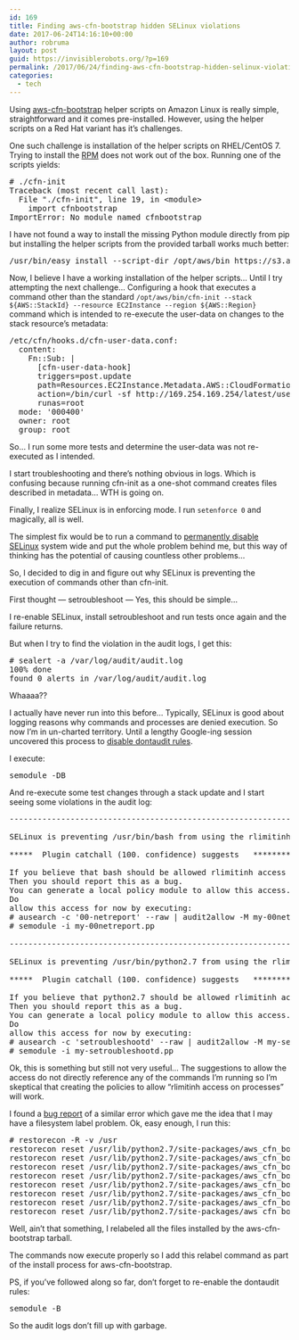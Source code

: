 ```yaml
---
id: 169
title: Finding aws-cfn-bootstrap hidden SELinux violations
date: 2017-06-24T14:16:10+00:00
author: robruma
layout: post
guid: https://invisiblerobots.org/?p=169
permalink: /2017/06/24/finding-aws-cfn-bootstrap-hidden-selinux-violations/
categories:
  - tech
---
```

Using <a href="http://docs.aws.amazon.com/AWSCloudFormation/latest/UserGuide/cfn-helper-scripts-reference.html" target="_blank">aws-cfn-bootstrap</a> helper scripts on Amazon Linux is really simple, straightforward and it comes pre-installed. However, using the helper scripts on a Red Hat variant has it&#8217;s challenges.

One such challenge is installation of the helper scripts on RHEL/CentOS 7. Trying to install the <a href="https://s3.amazonaws.com/cloudformation-examples/aws-cfn-bootstrap-latest.amzn1.noarch.rpm" target="_blank">RPM</a> does not work out of the box. Running one of the scripts yields:

<pre># ./cfn-init 
Traceback (most recent call last):
  File "./cfn-init", line 19, in &lt;module>
    import cfnbootstrap
ImportError: No module named cfnbootstrap
</pre>

I have not found a way to install the missing Python module directly from pip but installing the helper scripts from the provided tarball works much better:

<pre>/usr/bin/easy_install --script-dir /opt/aws/bin https://s3.amazonaws.com/cloudformation-examples/aws-cfn-bootstrap-latest.tar.gz
</pre>

Now, I believe I have a working installation of the helper scripts&#8230; Until I try attempting the next challenge&#8230; Configuring a hook that executes a command other than the standard `/opt/aws/bin/cfn-init --stack ${AWS::StackId} --resource EC2Instance --region ${AWS::Region}` command which is intended to re-execute the user-data on changes to the stack resource&#8217;s metadata:

<pre>/etc/cfn/hooks.d/cfn-user-data.conf:
  content:
    Fn::Sub: |
      [cfn-user-data-hook]
      triggers=post.update
      path=Resources.EC2Instance.Metadata.AWS::CloudFormation::Init
      action=/bin/curl -sf http://169.254.169.254/latest/user-data | bash -x
      runas=root
  mode: '000400'
  owner: root
  group: root
</pre>

So&#8230; I run some more tests and determine the user-data was not re-executed as I intended.

I start troubleshooting and there&#8217;s nothing obvious in logs. Which is confusing because running cfn-init as a one-shot command creates files described in metadata&#8230; WTH is going on.

Finally, I realize SELinux is in enforcing mode. I run `setenforce 0` and magically, all is well.

The simplest fix would be to run a command to <a href="https://stopdisablingselinux.com/" target="_blank">permanently disable SELinux</a> system wide and put the whole problem behind me, but this way of thinking has the potential of causing countless other problems&#8230;

So, I decided to dig in and figure out why SELinux is preventing the execution of commands other than cfn-init.

First thought &#8212; setroubleshoot &#8212; Yes, this should be simple&#8230; 

I re-enable SELinux, install setroubleshoot and run tests once again and the failure returns.

But when I try to find the violation in the audit logs, I get this:

<pre># sealert -a /var/log/audit/audit.log 
100% done
found 0 alerts in /var/log/audit/audit.log
</pre>

Whaaaa??

I actually have never run into this before&#8230; Typically, SELinux is good about logging reasons why commands and processes are denied execution. So now I&#8217;m in un-charted territory. Until a lengthy Google-ing session uncovered this process to <a href="https://access.redhat.com/documentation/en-US/Red_Hat_Enterprise_Linux/6/html/Security-Enhanced_Linux/sect-Security-Enhanced_Linux-Fixing_Problems-Possible_Causes_of_Silent_Denials.html" target="_blank">disable dontaudit rules</a>.

I execute:

<pre>semodule -DB
</pre>

And re-execute some test changes through a stack update and I start seeing some violations in the audit log:

<pre>--------------------------------------------------------------------------------

SELinux is preventing /usr/bin/bash from using the rlimitinh access on a process.

*****  Plugin catchall (100. confidence) suggests   **************************

If you believe that bash should be allowed rlimitinh access on processes labeled initrc_t by default.
Then you should report this as a bug.
You can generate a local policy module to allow this access.
Do
allow this access for now by executing:
# ausearch -c '00-netreport' --raw | audit2allow -M my-00netreport
# semodule -i my-00netreport.pp

--------------------------------------------------------------------------------

SELinux is preventing /usr/bin/python2.7 from using the rlimitinh access on a process.

*****  Plugin catchall (100. confidence) suggests   **************************

If you believe that python2.7 should be allowed rlimitinh access on processes labeled setroubleshootd_t by default.
Then you should report this as a bug.
You can generate a local policy module to allow this access.
Do
allow this access for now by executing:
# ausearch -c 'setroubleshootd' --raw | audit2allow -M my-setroubleshootd
# semodule -i my-setroubleshootd.pp
</pre>

Ok, this is something but still not very useful&#8230; The suggestions to allow the access do not directly reference any of the commands I&#8217;m running so I&#8217;m skeptical that creating the policies to allow &#8220;rlimitinh access on processes&#8221; will work.

I found a <a href="https://bugzilla.redhat.com/show_bug.cgi?id=1183659" target="_blank">bug report</a> of a similar error which gave me the idea that I may have a filesystem label problem. Ok, easy enough, I run this:

<pre># restorecon -R -v /usr
restorecon reset /usr/lib/python2.7/site-packages/aws_cfn_bootstrap-1.4-py2.7.egg/EGG-INFO/scripts context system_u:object_r:lib_t:s0->system_u:object_r:bin_t:s0
restorecon reset /usr/lib/python2.7/site-packages/aws_cfn_bootstrap-1.4-py2.7.egg/EGG-INFO/scripts/cfn-init context system_u:object_r:lib_t:s0->system_u:object_r:bin_t:s0
restorecon reset /usr/lib/python2.7/site-packages/aws_cfn_bootstrap-1.4-py2.7.egg/EGG-INFO/scripts/cfn-signal context system_u:object_r:lib_t:s0->system_u:object_r:bin_t:s0
restorecon reset /usr/lib/python2.7/site-packages/aws_cfn_bootstrap-1.4-py2.7.egg/EGG-INFO/scripts/cfn-get-metadata context system_u:object_r:lib_t:s0->system_u:object_r:bin_t:s0
restorecon reset /usr/lib/python2.7/site-packages/aws_cfn_bootstrap-1.4-py2.7.egg/EGG-INFO/scripts/cfn-hup context system_u:object_r:lib_t:s0->system_u:object_r:bin_t:s0
restorecon reset /usr/lib/python2.7/site-packages/aws_cfn_bootstrap-1.4-py2.7.egg/EGG-INFO/scripts/cfn-elect-cmd-leader context system_u:object_r:lib_t:s0->system_u:object_r:bin_t:s0
restorecon reset /usr/lib/python2.7/site-packages/aws_cfn_bootstrap-1.4-py2.7.egg/EGG-INFO/scripts/cfn-send-cmd-result context system_u:object_r:lib_t:s0->system_u:object_r:bin_t:s0
restorecon reset /usr/lib/python2.7/site-packages/aws_cfn_bootstrap-1.4-py2.7.egg/EGG-INFO/scripts/cfn-send-cmd-event context system_u:object_r:lib_t:s0->system_u:object_r:bin_t:s0
</pre>

Well, ain&#8217;t that something, I relabeled all the files installed by the aws-cfn-bootstrap tarball.

The commands now execute properly so I add this relabel command as part of the install process for aws-cfn-bootstrap.

PS, if you&#8217;ve followed along so far, don&#8217;t forget to re-enable the dontaudit rules:

<pre>semodule -B
</pre>

So the audit logs don&#8217;t fill up with garbage.